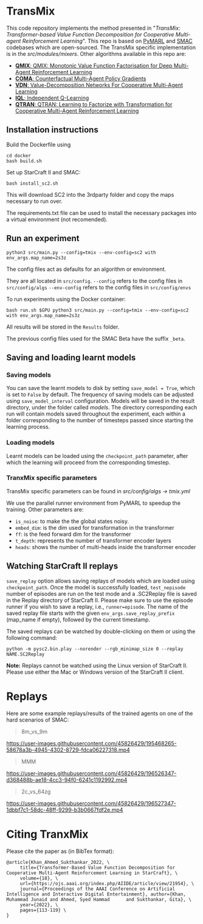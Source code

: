 # TransMix
This code repository implements the method presented in "*TransMix: Transformer-based Value Function Decomposition for Cooperative Multi-agent Reinforcement Learning*". This repo is based on [PyMARL](https://github.com/oxwhirl/pymarl) and [SMAC](https://github.com/oxwhirl/smac) codebases which are open-sourced. 
The TransMix specific implementation is in the *src/modules/mixers*. Other algorithms available in this repo are:

- [**QMIX**: QMIX: Monotonic Value Function Factorisation for Deep Multi-Agent Reinforcement Learning](https://arxiv.org/abs/1803.11485)
- [**COMA**: Counterfactual Multi-Agent Policy Gradients](https://arxiv.org/abs/1705.08926)
- [**VDN**: Value-Decomposition Networks For Cooperative Multi-Agent Learning](https://arxiv.org/abs/1706.05296) 
- [**IQL**: Independent Q-Learning](https://arxiv.org/abs/1511.08779)
- [**QTRAN**: QTRAN: Learning to Factorize with Transformation for Cooperative Multi-Agent Reinforcement Learning](https://arxiv.org/abs/1905.05408)

## Installation instructions

Build the Dockerfile using 
```shell
cd docker
bash build.sh
```

Set up StarCraft II and SMAC:
```shell
bash install_sc2.sh
```

This will download SC2 into the 3rdparty folder and copy the maps necessary to run over.

The requirements.txt file can be used to install the necessary packages into a virtual environment (not recomended).

## Run an experiment 

```shell
python3 src/main.py --config=tmix --env-config=sc2 with env_args.map_name=2s3z
```

The config files act as defaults for an algorithm or environment. 

They are all located in `src/config`.
`--config` refers to the config files in `src/config/algs`
`--env-config` refers to the config files in `src/config/envs`

To run experiments using the Docker container:
```shell
bash run.sh $GPU python3 src/main.py --config=tmix --env-config=sc2 with env_args.map_name=2s3z
```

All results will be stored in the `Results` folder.

The previous config files used for the SMAC Beta have the suffix `_beta`.

## Saving and loading learnt models

### Saving models

You can save the learnt models to disk by setting `save_model = True`, which is set to `False` by default. The frequency of saving models can be adjusted using `save_model_interval` configuration. Models will be saved in the result directory, under the folder called *models*. The directory corresponding each run will contain models saved throughout the experiment, each within a folder corresponding to the number of timesteps passed since starting the learning process.

### Loading models

Learnt models can be loaded using the `checkpoint_path` parameter, after which the learning will proceed from the corresponding timestep. 

### TranxMix specific parameters

TransMix specific parameters can be found in *src/config/algs -> tmix.yml*

We use the parallel runner environment from PyMARL to speedup the training. Other parameters are:
- `is_noise`: to make the the global states noisy. 
- `embed_dim`: is the dim used for transformation in the transformer
- `ff`: is the feed forward dim for the transformer
- `t_depth`: represents the number of transformer encoder layers
- `heads`: shows the number of multi-heads inside the transformer encoder

## Watching StarCraft II replays

`save_replay` option allows saving replays of models which are loaded using `checkpoint_path`. Once the model is successfully loaded, `test_nepisode` number of episodes are run on the test mode and a .SC2Replay file is saved in the Replay directory of StarCraft II. Please make sure to use the episode runner if you wish to save a replay, i.e., `runner=episode`. The name of the saved replay file starts with the given `env_args.save_replay_prefix` (map_name if empty), followed by the current timestamp. 

The saved replays can be watched by double-clicking on them or using the following command:

```shell
python -m pysc2.bin.play --norender --rgb_minimap_size 0 --replay NAME.SC2Replay
```

**Note:** Replays cannot be watched using the Linux version of StarCraft II. Please use either the Mac or Windows version of the StarCraft II client.

# Replays
Here are some example replays/results of the trained agents on one of the hard scenarios of SMAC:

> 8m_vs_9m 

https://user-images.githubusercontent.com/45826429/195468265-58678a3b-4945-4302-8729-fdca06227318.mp4

> MMM

https://user-images.githubusercontent.com/45826429/196526347-d368488b-ae18-4cc3-94f0-6241c1192992.mp4

> 2c_vs_64zg

https://user-images.githubusercontent.com/45826429/196527347-1dbbf7c1-58dc-48ff-9299-b3b0667fdf2e.mp4



# Citing TranxMix

Please cite the paper as (in BibTex format):
```
@article{Khan_Ahmed_Sukthankar_2022, \
     title={Transformer-Based Value Function Decomposition for Cooperative Multi-Agent Reinforcement Learning in StarCraft}, \
     volume={18}, \
     url={https://ojs.aaai.org/index.php/AIIDE/article/view/21954}, \
     journal={Proceedings of the AAAI Conference on Artificial Intelligence and Interactive Digital Entertainment}, author={Khan, Muhammad Junaid and Ahmed, Syed Hammad      and Sukthankar, Gita}, \
     year={2022}, \
     pages={113-119} \
}
```

